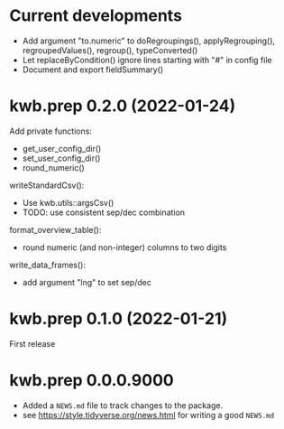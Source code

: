 # Current developments

* Add argument "to.numeric" to doRegroupings(), applyRegrouping(),
  regroupedValues(), regroup(), typeConverted()
* Let replaceByCondition() ignore lines starting with "#" in config file
* Document and export fieldSummary()

# kwb.prep 0.2.0 (2022-01-24)

Add private functions:

* get_user_config_dir()
* set_user_config_dir()
* round_numeric()

writeStandardCsv(): 

* Use kwb.utils::argsCsv()
* TODO: use consistent sep/dec combination

format_overview_table():

* round numeric (and non-integer) columns to two digits

write_data_frames():

* add argument "lng" to set sep/dec

# kwb.prep 0.1.0 (2022-01-21)

First release

# kwb.prep 0.0.0.9000

* Added a `NEWS.md` file to track changes to the package.
* see https://style.tidyverse.org/news.html for writing a good `NEWS.md`
